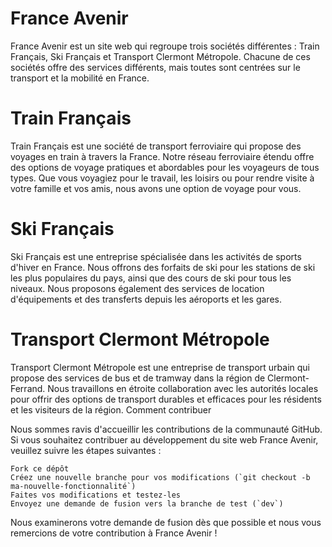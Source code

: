 # France Avenir

France Avenir est un site web qui regroupe trois sociétés différentes : Train Français, Ski Français et Transport Clermont Métropole. Chacune de ces sociétés offre des services différents, mais toutes sont centrées sur le transport et la mobilité en France.

# Train Français

Train Français est une société de transport ferroviaire qui propose des voyages en train à travers la France. Notre réseau ferroviaire étendu offre des options de voyage pratiques et abordables pour les voyageurs de tous types. Que vous voyagiez pour le travail, les loisirs ou pour rendre visite à votre famille et vos amis, nous avons une option de voyage pour vous.

# Ski Français

Ski Français est une entreprise spécialisée dans les activités de sports d'hiver en France. Nous offrons des forfaits de ski pour les stations de ski les plus populaires du pays, ainsi que des cours de ski pour tous les niveaux. Nous proposons également des services de location d'équipements et des transferts depuis les aéroports et les gares.

# Transport Clermont Métropole

Transport Clermont Métropole est une entreprise de transport urbain qui propose des services de bus et de tramway dans la région de Clermont-Ferrand. Nous travaillons en étroite collaboration avec les autorités locales pour offrir des options de transport durables et efficaces pour les résidents et les visiteurs de la région.
Comment contribuer

Nous sommes ravis d'accueillir les contributions de la communauté GitHub. Si vous souhaitez contribuer au développement du site web France Avenir, veuillez suivre les étapes suivantes :

    Fork ce dépôt
    Créez une nouvelle branche pour vos modifications (`git checkout -b ma-nouvelle-fonctionnalité`)
    Faites vos modifications et testez-les
    Envoyez une demande de fusion vers la branche de test (`dev`)

Nous examinerons votre demande de fusion dès que possible et nous vous remercions de votre contribution à France Avenir !
